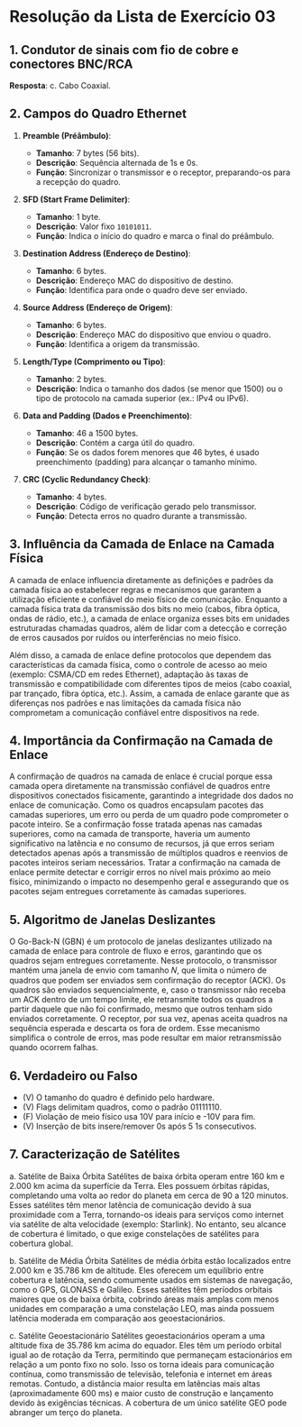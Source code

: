 # Resolução da Lista de Exercício 03

## 1. Condutor de sinais com fio de cobre e conectores BNC/RCA

**Resposta**: c. Cabo Coaxial.

## 2. Campos do Quadro Ethernet

1. **Preamble (Préâmbulo)**:
   - **Tamanho**: 7 bytes (56 bits).
   - **Descrição**: Sequência alternada de 1s e 0s.
   - **Função**: Sincronizar o transmissor e o receptor, preparando-os para a recepção do quadro.

2. **SFD (Start Frame Delimiter)**:
   - **Tamanho**: 1 byte.
   - **Descrição**: Valor fixo `10101011`.
   - **Função**: Indica o início do quadro e marca o final do préâmbulo.

3. **Destination Address (Endereço de Destino)**:
   - **Tamanho**: 6 bytes.
   - **Descrição**: Endereço MAC do dispositivo de destino.
   - **Função**: Identifica para onde o quadro deve ser enviado.

4. **Source Address (Endereço de Origem)**:
   - **Tamanho**: 6 bytes.
   - **Descrição**: Endereço MAC do dispositivo que enviou o quadro.
   - **Função**: Identifica a origem da transmissão.

5. **Length/Type (Comprimento ou Tipo)**:
   - **Tamanho**: 2 bytes.
   - **Descrição**: Indica o tamanho dos dados (se menor que 1500) ou o tipo de protocolo na camada superior (ex.: IPv4 ou IPv6).

6. **Data and Padding (Dados e Preenchimento)**:
   - **Tamanho**: 46 a 1500 bytes.
   - **Descrição**: Contém a carga útil do quadro.
   - **Função**: Se os dados forem menores que 46 bytes, é usado preenchimento (padding) para alcançar o tamanho mínimo.

7. **CRC (Cyclic Redundancy Check)**:
   - **Tamanho**: 4 bytes.
   - **Descrição**: Código de verificação gerado pelo transmissor.
   - **Função**: Detecta erros no quadro durante a transmissão.

## 3. Influência da Camada de Enlace na Camada Física

A camada de enlace influencia diretamente as definições e padrões da camada física ao estabelecer regras e mecanismos que garantem a utilização eficiente e confiável do meio físico de comunicação. Enquanto a camada física trata da transmissão dos bits no meio (cabos, fibra óptica, ondas de rádio, etc.), a camada de enlace organiza esses bits em unidades estruturadas chamadas quadros, além de lidar com a detecção e correção de erros causados por ruídos ou interferências no meio físico.

Além disso, a camada de enlace define protocolos que dependem das características da camada física, como o controle de acesso ao meio (exemplo: CSMA/CD em redes Ethernet), adaptação às taxas de transmissão e compatibilidade com diferentes tipos de meios (cabo coaxial, par trançado, fibra óptica, etc.). Assim, a camada de enlace garante que as diferenças nos padrões e nas limitações da camada física não comprometam a comunicação confiável entre dispositivos na rede.

## 4. Importância da Confirmação na Camada de Enlace

A confirmação de quadros na camada de enlace é crucial porque essa camada opera diretamente na transmissão confiável de quadros entre dispositivos conectados fisicamente, garantindo a integridade dos dados no enlace de comunicação. Como os quadros encapsulam pacotes das camadas superiores, um erro ou perda de um quadro pode comprometer o pacote inteiro. Se a confirmação fosse tratada apenas nas camadas superiores, como na camada de transporte, haveria um aumento significativo na latência e no consumo de recursos, já que erros seriam detectados apenas após a transmissão de múltiplos quadros e reenvios de pacotes inteiros seriam necessários. Tratar a confirmação na camada de enlace permite detectar e corrigir erros no nível mais próximo ao meio físico, minimizando o impacto no desempenho geral e assegurando que os pacotes sejam entregues corretamente às camadas superiores.

## 5. Algoritmo de Janelas Deslizantes

O Go-Back-N (GBN) é um protocolo de janelas deslizantes utilizado na camada de enlace para controle de fluxo e erros, garantindo que os quadros sejam entregues corretamente. Nesse protocolo, o transmissor mantém uma janela de envio com tamanho 𝑁, que limita o número de quadros que podem ser enviados sem confirmação do receptor (ACK). Os quadros são enviados sequencialmente, e, caso o transmissor não receba um ACK dentro de um tempo limite, ele retransmite todos os quadros a partir daquele que não foi confirmado, mesmo que outros tenham sido enviados corretamente. O receptor, por sua vez, apenas aceita quadros na sequência esperada e descarta os fora de ordem. Esse mecanismo simplifica o controle de erros, mas pode resultar em maior retransmissão quando ocorrem falhas.

## 6. Verdadeiro ou Falso

- (V) O tamanho do quadro é definido pelo hardware.
- (V) Flags delimitam quadros, como o padrão 01111110.
- (F) Violação de meio físico usa 10V para início e -10V para fim.
- (V) Inserção de bits insere/remover 0s após 5 1s consecutivos.

## 7. Caracterização de Satélites

a. Satélite de Baixa Órbita
Satélites de baixa órbita operam entre 160 km e 2.000 km acima da superfície da Terra. Eles possuem órbitas rápidas, completando uma volta ao redor do planeta em cerca de 90 a 120 minutos. Esses satélites têm menor latência de comunicação devido à sua proximidade com a Terra, tornando-os ideais para serviços como internet via satélite de alta velocidade (exemplo: Starlink). No entanto, seu alcance de cobertura é limitado, o que exige constelações de satélites para cobertura global.

b. Satélite de Média Órbita
Satélites de média órbita estão localizados entre 2.000 km e 35.786 km de altitude. Eles oferecem um equilíbrio entre cobertura e latência, sendo comumente usados em sistemas de navegação, como o GPS, GLONASS e Galileo. Esses satélites têm períodos orbitais maiores que os de baixa órbita, cobrindo áreas mais amplas com menos unidades em comparação a uma constelação LEO, mas ainda possuem latência moderada em comparação aos geoestacionários.

c. Satélite Geoestacionário
Satélites geoestacionários operam a uma altitude fixa de 35.786 km acima do equador. Eles têm um período orbital igual ao de rotação da Terra, permitindo que permaneçam estacionários em relação a um ponto fixo no solo. Isso os torna ideais para comunicação contínua, como transmissão de televisão, telefonia e internet em áreas remotas. Contudo, a distância maior resulta em latências mais altas (aproximadamente 600 ms) e maior custo de construção e lançamento devido às exigências técnicas. A cobertura de um único satélite GEO pode abranger um terço do planeta.
